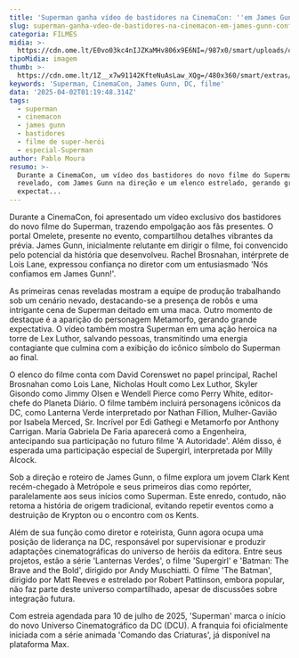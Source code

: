 ```yaml
---
title: 'Superman ganha vídeo de bastidores na CinemaCon: ''em James Gunn confiamos'''
slug: superman-ganha-vdeo-de-bastidores-na-cinemacon-em-james-gunn-confiamos
categoria: FILMES
midia: >-
  https://cdn.ome.lt/E0vo03kc4nIJZKaMHv806x9E6NI=/987x0/smart/uploads/conteudo/fotos/superman-cinemacon.png
tipoMidia: imagem
thumb: >-
  https://cdn.ome.lt/1Z__x7w91142KfteNuAsLaw_XQg=/480x360/smart/extras/conteudos/superman-cinemacon.png
keywords: 'Superman, CinemaCon, James Gunn, DC, filme'
data: '2025-04-02T01:19:48.314Z'
tags:
  - superman
  - cinemacon
  - james gunn
  - bastidores
  - filme de super-herói
  - especial-Superman
author: Pablo Moura
resumo: >-
  Durante a CinemaCon, um vídeo dos bastidores do novo filme do Superman foi
  revelado, com James Gunn na direção e um elenco estrelado, gerando grande
  expectat...
---
```


Durante a CinemaCon, foi apresentado um vídeo exclusivo dos bastidores do novo filme do Superman, trazendo empolgação aos fãs presentes. O portal Omelete, presente no evento, compartilhou detalhes vibrantes da prévia. James Gunn, inicialmente relutante em dirigir o filme, foi convencido pelo potencial da história que desenvolveu. Rachel Brosnahan, intérprete de Lois Lane, expressou confiança no diretor com um entusiasmado 'Nós confiamos em James Gunn!'.

As primeiras cenas reveladas mostram a equipe de produção trabalhando sob um cenário nevado, destacando-se a presença de robôs e uma intrigante cena de Superman deitado em uma maca. Outro momento de destaque é a aparição do personagem Metamorfo, gerando grande expectativa. O vídeo também mostra Superman em uma ação heroica na torre de Lex Luthor, salvando pessoas, transmitindo uma energia contagiante que culmina com a exibição do icônico símbolo do Superman ao final.

O elenco do filme conta com David Corenswet no papel principal, Rachel Brosnahan como Lois Lane, Nicholas Hoult como Lex Luthor, Skyler Gisondo como Jimmy Olsen e Wendell Pierce como Perry White, editor-chefe do Planeta Diário. O filme também incluirá personagens icônicos da DC, como Lanterna Verde interpretado por Nathan Fillion, Mulher-Gavião por Isabela Merced, Sr. Incrível por Edi Gathegi e Metamorfo por Anthony Carrigan. María Gabriela De Faria aparecerá como a Engenheira, antecipando sua participação no futuro filme 'A Autoridade'. Além disso, é esperada uma participação especial de Supergirl, interpretada por Milly Alcock.

Sob a direção e roteiro de James Gunn, o filme explora um jovem Clark Kent recém-chegado à Metrópole e seus primeiros dias como repórter, paralelamente aos seus inícios como Superman. Este enredo, contudo, não retoma a história de origem tradicional, evitando repetir eventos como a destruição de Krypton ou o encontro com os Kents.

Além de sua função como diretor e roteirista, Gunn agora ocupa uma posição de liderança na DC, responsável por supervisionar e produzir adaptações cinematográficas do universo de heróis da editora. Entre seus projetos, estão a série 'Lanternas Verdes', o filme 'Supergirl' e 'Batman: The Brave and the Bold', dirigido por Andy Muschiatti. O filme 'The Batman', dirigido por Matt Reeves e estrelado por Robert Pattinson, embora popular, não faz parte deste universo compartilhado, apesar de discussões sobre integração futura.

Com estreia agendada para 10 de julho de 2025, 'Superman' marca o início do novo Universo Cinematográfico da DC (DCU). A franquia foi oficialmente iniciada com a série animada 'Comando das Criaturas', já disponível na plataforma Max.
